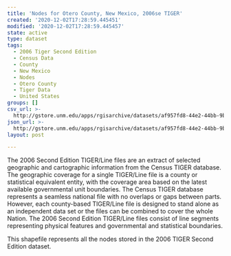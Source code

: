```yaml
---
title: 'Nodes for Otero County, New Mexico, 2006se TIGER'
created: '2020-12-02T17:28:59.445451'
modified: '2020-12-02T17:28:59.445457'
state: active
type: dataset
tags:
  - 2006 Tiger Second Edition
  - Census Data
  - County
  - New Mexico
  - Nodes
  - Otero County
  - Tiger Data
  - United States
groups: []
csv_url: >-
  http://gstore.unm.edu/apps/rgisarchive/datasets/af957fd8-44e2-44bb-9b2a-575a4fe42e34/tgr2006se_oter_nodes.derived.csv
json_url: >-
  http://gstore.unm.edu/apps/rgisarchive/datasets/af957fd8-44e2-44bb-9b2a-575a4fe42e34/tgr2006se_oter_nodes.derived.json
layout: post

---
```

The 2006 Second Edition TIGER/Line files are an extract of selected geographic and cartographic information from the Census TIGER database.  The geographic coverage for a single TIGER/Line file is a county or statistical equivalent entity, with the coverage area based on the latest available governmental unit boundaries. The Census TIGER database represents a seamless national file with no overlaps or gaps between parts.  However, each county-based TIGER/Line file is designed to stand alone as an independent data set or the files can be combined to cover the whole Nation.  The 2006 Second Edition  TIGER/Line files consist of line segments representing physical features and governmental and statistical boundaries.  

This shapefile represents all the nodes stored in the 2006 TIGER Second Edition dataset.
